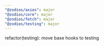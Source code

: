 ```yaml
---
"@zodios/axios": major
"@zodios/core": major
"@zodios/fetch": major
"@zodios/testing": major
---
```


refactor(testing): move base hooks to testing
